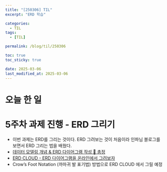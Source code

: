 ```yaml
---
title: "[250306] TIL"
excerpt: "ERD 학습"

categories:
  - TIL
tags:
  - [TIL]

permalink: /blog/til/250306

toc: true
toc_sticky: true

date: 2025-03-06
last_modified_at: 2025-03-06
---
```



# 오늘 한 일

# 5주차 과제 진행 - ERD 그리기

- 이번 과제는 ERD를 그리는 것이다. ERD 그려보는 것이 처음이라 인파님 블로그를 보면서 ERD 그리는 법을 배웠다.
- [데이터 모델링 개념 & ERD 다이어그램 작성 💯 총정](https://inpa.tistory.com/entry/DB-%F0%9F%93%9A-%EB%8D%B0%EC%9D%B4%ED%84%B0-%EB%AA%A8%EB%8D%B8%EB%A7%81-1N-%EA%B4%80%EA%B3%84-%F0%9F%93%88-ERD-%EB%8B%A4%EC%9D%B4%EC%96%B4%EA%B7%B8%EB%9E%A8#%EC%97%94%ED%8B%B0%ED%8B%B0_%EC%86%8D%EC%84%B1attribute_%F0%9F%93%259) 
- [ERD CLOUD - ERD 다이어그램을 온라인에서 그려보자](https://inpa.tistory.com/entry/ERD-CLOUD-☁️-ERD-다이어그램을-온라인에서-그려보자)
- Crow’s Foot Notation (까마귀 발 표기법) 방법으로 ERD CLOUD 에서 그릴 예정